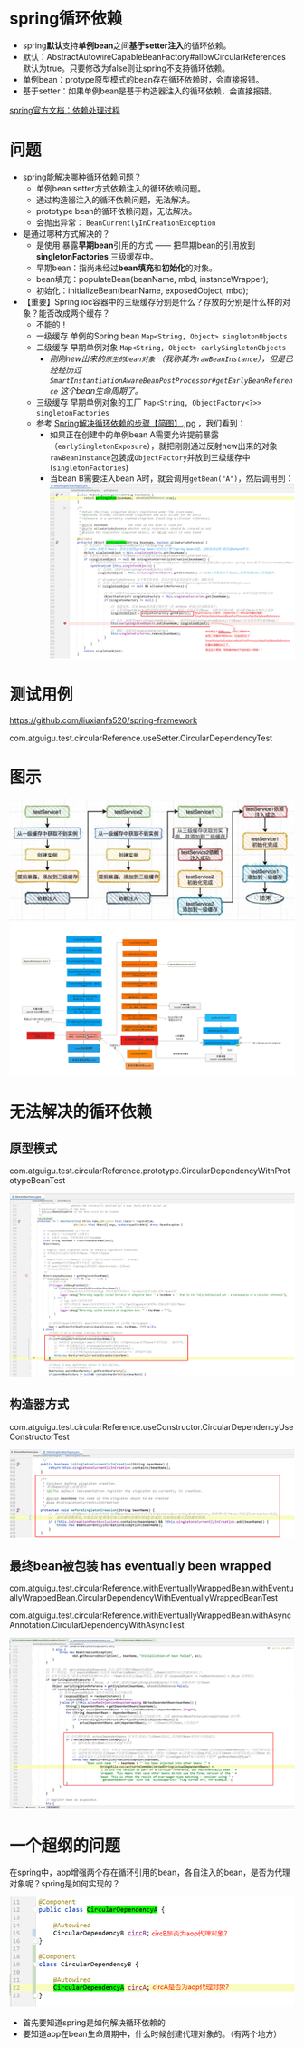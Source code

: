 # spring循环依赖

- spring**默认**支持**单例bean**之间**基于setter注入**的循环依赖。
- 默认：AbstractAutowireCapableBeanFactory#allowCircularReferences 默认为true。只要修改为false则让spring不支持循环依赖。
- 单例bean：protype原型模式的bean存在循环依赖时，会直接报错。
- 基于setter：如果单例bean是基于构造器注入的循环依赖，会直接报错。

[spring官方文档：依赖处理过程](https://docs.spring.io/spring-framework/docs/current/reference/html/core.html#beans-dependency-resolution)



# 问题

- spring能解决哪种循环依赖问题？
  - 单例bean setter方式依赖注入的循环依赖问题。
  - 通过构造器注入的循环依赖问题，无法解决。
  - prototype bean的循环依赖问题，无法解决。
  - 会抛出异常： `BeanCurrentlyInCreationException`
- 是通过哪种方式解决的？
  - 是使用 暴露**早期bean**引用的方式 —— 把早期bean的引用放到 **singletonFactories** 三级缓存中。
  - 早期bean：指尚未经过**bean填充**和**初始化**的对象。
  - bean填充：populateBean(beanName, mbd, instanceWrapper);
  - 初始化：initializeBean(beanName, exposedObject, mbd);
- 【重要】Spring ioc容器中的三级缓存分别是什么？存放的分别是什么样的对象？能否改成两个缓存？
  - 不能的！
  - 一级缓存   单例的Spring bean        `Map<String, Object> singletonObjects`
  - 二级缓存   早期单例对象                  `Map<String, Object> earlySingletonObjects `    
    - *刚刚new出来的`原生的bean对象` （我称其为`rawBeanInstance`），但是已经经历过 `SmartInstantiationAwareBeanPostProcessor#getEarlyBeanReference` 这个bean生命周期了。*
  - 三级缓存   早期单例对象的工厂      `Map<String, ObjectFactory<?>> singletonFactories`
  - 参考 [Spring解决循环依赖的步骤【简图】.jpg](https://gitee.com/anxiaole/DayDayUp/blob/master/Spring/CircularDependencies/Spring%E8%A7%A3%E5%86%B3%E5%BE%AA%E7%8E%AF%E4%BE%9D%E8%B5%96%E7%9A%84%E6%AD%A5%E9%AA%A4%E3%80%90%E7%AE%80%E5%9B%BE%E3%80%91.jpg) ，我们看到：
    - 如果正在创建中的单例bean A需要允许提前暴露（`earlySingletonExposure`），就把刚刚通过反射new出来的对象`rawBeanInstance`包装成`ObjectFactory`并放到三级缓存中(`singletonFactories`)
    - 当bean B需要注入bean A时，就会调用`getBean("A")`，然后调用到：![image-20210818200434188](images/image-20210818200434188.png)




# 测试用例

https://github.com/liuxianfa520/spring-framework

com.atguigu.test.circularReference.useSetter.CircularDependencyTest



# 图示

![Spring解决循环依赖的步骤【简图】](Spring解决循环依赖的步骤【简图】.jpg)
![Spring解决循环依赖的步骤](Spring解决循环依赖的步骤.png)





# 无法解决的循环依赖

## 原型模式

com.atguigu.test.circularReference.prototype.CircularDependencyWithPrototypeBeanTest

![image-20210320164951687](images/image-20210320164951687.png)

## 构造器方式

com.atguigu.test.circularReference.useConstructor.CircularDependencyUseConstructorTest

![image-20210320165141492](images/image-20210320165141492.png)

## 最终bean被包装 has eventually been wrapped

com.atguigu.test.circularReference.withEventuallyWrappedBean.withEventuallyWrappedBean.CircularDependencyWithEventuallyWrappedBeanTest

com.atguigu.test.circularReference.withEventuallyWrappedBean.withAsyncAnnotation.CircularDependencyWithAsyncTest

![image-20210321203549648](images/image-20210321203549648.png)







# 一个超纲的问题

在spring中，aop增强两个存在循环引用的bean，各自注入的bean，是否为代理对象呢？spring是如何实现的？

![image-20210328233718083](images/image-20210328233718083.png)

- 首先要知道spring是如何解决循环依赖的
- 要知道aop在bean生命周期中，什么时候创建代理对象的。（有两个地方）